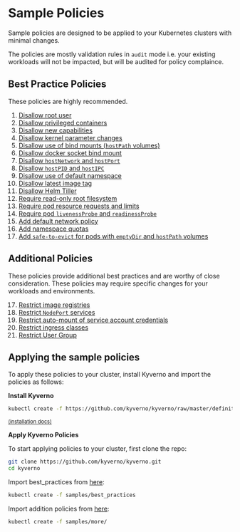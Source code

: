 # Sample Policies

Sample policies are designed to be applied to your Kubernetes clusters with minimal changes. 

The policies are mostly validation rules in `audit` mode i.e. your existing workloads will not be impacted, but will be audited for policy complaince.

## Best Practice Policies

These policies are highly recommended.

1. [Disallow root user](DisallowRootUser.md)
2. [Disallow privileged containers](DisallowPrivilegedContainers.md)
3. [Disallow new capabilities](DisallowNewCapabilities.md)
4. [Disallow kernel parameter changes](DisallowSysctls.md)
5. [Disallow use of bind mounts (`hostPath` volumes)](DisallowBindMounts.md)
6. [Disallow docker socket bind mount](DisallowDockerSockMount.md)
7. [Disallow `hostNetwork` and `hostPort`](DisallowHostNetworkPort.md)
8. [Disallow `hostPID` and `hostIPC`](DisallowHostPIDIPC.md)
9. [Disallow use of default namespace](DisallowDefaultNamespace.md)
10. [Disallow latest image tag](DisallowLatestTag.md)
11. [Disallow Helm Tiller](DisallowHelmTiller.md)
12. [Require read-only root filesystem](RequireReadOnlyRootFS.md)
13. [Require pod resource requests and limits](RequirePodRequestsLimits.md)
14. [Require pod `livenessProbe` and `readinessProbe`](RequirePodProbes.md)
15. [Add default network policy](AddDefaultNetworkPolicy.md)
16. [Add namespace quotas](AddNamespaceQuotas.md)
17. [Add `safe-to-evict` for pods with `emptyDir` and `hostPath` volumes](AddSafeToEvict.md)

## Additional Policies

These policies provide additional best practices and are worthy of close consideration. These policies may require specific changes for your workloads and environments. 

17. [Restrict image registries](RestrictImageRegistries.md)
18. [Restrict `NodePort` services](RestrictNodePort.md)
19. [Restrict auto-mount of service account credentials](RestrictAutomountSAToken.md)
20. [Restrict ingress classes](RestrictIngressClasses.md)
21. [Restrict User Group](CheckUserGroup.md)

## Applying the sample policies

To apply these policies to your cluster, install Kyverno and import the policies as follows:

**Install Kyverno**

````sh
kubectl create -f https://github.com/kyverno/kyverno/raw/master/definitions/install.yaml
````
<small>[(installation docs)](../documentation/installation.md)</small>

**Apply Kyverno Policies**

To start applying policies to your cluster, first clone the repo:

````bash
git clone https://github.com/kyverno/kyverno.git
cd kyverno
````

Import best_practices from [here](best_pratices):

````bash
kubectl create -f samples/best_practices
````

Import addition policies from [here](more):

````bash
kubectl create -f samples/more/
````

